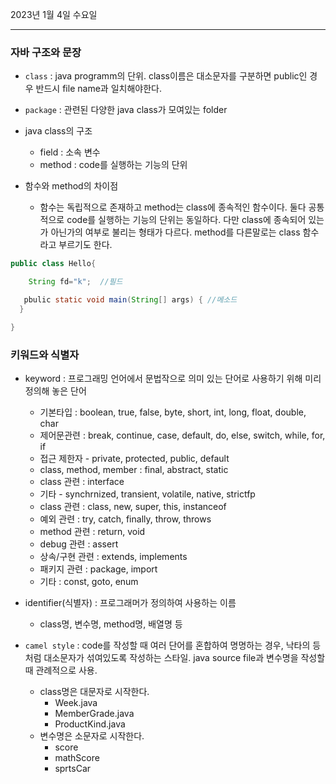 2023년 1월 4일 수요일

---

### 자바 구조와 문장

- `class` : java programm의 단위. class이름은 대소문자를 구분하면 public인 경우 반드시 file name과 일치해야한다.
- `package` :  관련된 다양한 java class가 모여있는 folder
- java class의 구조
  - field : 소속 변수
  - method : code를 실행하는 기능의 단위

- 함수와 method의 차이점
  - 함수는 독립적으로 존재하고 method는 class에 종속적인 함수이다. 둘다 공통적으로 code를 실행하는 기능의 단위는 동일하다. 다만 class에 종속되어 있는가 아닌가의 여부로 불리는 형태가 다르다. method를 다른말로는 class 함수라고 부르기도 한다.

```java
public class Hello{

    String fd="k";  //필드

   pbulic static void main(String[] args) { //메소드
  }

}
```

### 키워드와 식별자


- keyword : 프로그래밍 언어에서 문법작으로 의미 있는 단어로 사용하기 위해 미리 정의해 놓은 단어
  - 기본타입 : boolean, true, false, byte, short, int, long, float, double, char
  - 제어문관련 : break, continue, case, default, do, else, switch, while, for, if
  - 접근 제한자 - private, protected, public, default
  - class, method, member : final, abstract, static
  - class 관련 : interface
  - 기타 - synchrnized, transient, volatile, native, strictfp
  - class 관련 : class, new, super, this, instanceof
  - 예외 관련 : try, catch, finally, throw, throws
  - method 관련 : return, void
  - debug 관련 : assert
  - 상속/구현 관련 : extends, implements
  - 패키지 관련 : package, import
  - 기타 : const, goto, enum
  
- identifier(식별자) : 프로그래머가 정의하여 사용하는 이름
  - class명, 변수명, method명, 배열명 등

- `camel style` : code를 작성할 때 여러 단어를 혼합하여 명명하는 경우, 낙타의 등처럼 대소문자가 섞여있도록 작성하는 스타일. java source file과 변수명을 작성할 때 관례적으로 사용.
  - class명은 대문자로 시작한다.
    - Week.java
    - MemberGrade.java
    - ProductKind.java
  - 변수명은 소문자로 시작한다.
    - score
    - mathScore
    - sprtsCar
  

